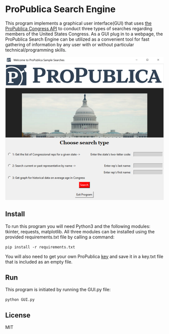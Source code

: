 # ProPublica Search Engine #

This program implements a graphical user interface(GUI) that uses [the ProPublica Congress API](https://www.propublica.org/datastore/api/propublica-congress-api) to conduct three types of searches regarding members of the United States Congress.
As a GUI plug in to a webpage, the ProPublica Search Engine can be utilized as a convenient tool for fast gathering of information by any user with or without particular technical/programming skills.

  ![GUI image](GUI_run_image.png)

## Install ##
To run this program you will need Python3 and the following modules: tkinter, requests, matplotlib. All three modules can be installed using the provided requirements.txt file by calling a command:

`pip install -r requirements.txt`

You will also need to get your own ProPublica [key](https://www.propublica.org/datastore/api/propublica-congress-api) and save it in a key.txt file that is included as an empty file.

## Run ##
This program is initiated by running the GUI.py file:

`python GUI.py`

## License ##
MIT
